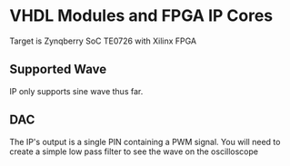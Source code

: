 # VHDL Modules and FPGA IP Cores
Target is Zynqberry SoC TE0726 with Xilinx FPGA

## Supported Wave
IP only supports sine wave thus far.

## DAC
The IP's output is a single PIN containing a PWM signal. You will need to create a simple low pass filter to see the wave on the oscilloscope
